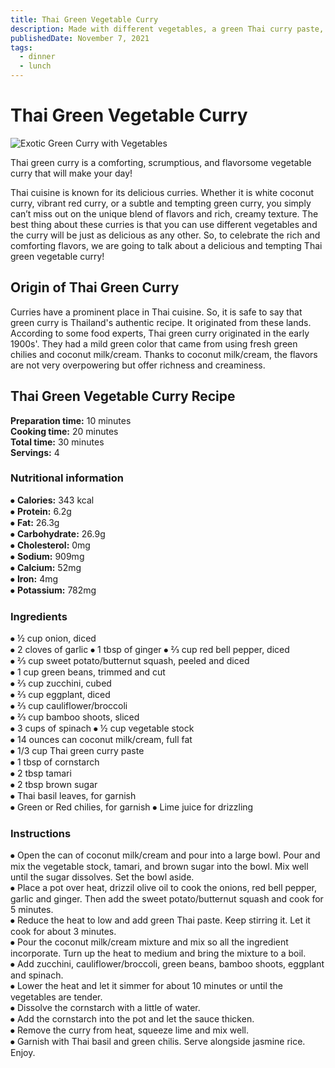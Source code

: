 ```yaml
---
title: Thai Green Vegetable Curry
description: Made with different vegetables, a green Thai curry paste, creamy coconut milk/cream. This curry is a feast for your eyes!
publishedDate: November 7, 2021
tags:
  - dinner
  - lunch
---
```


# Thai Green Vegetable Curry

![Exotic Green Curry with Vegetables](/greencurry.jpg "image")

Thai green curry is a comforting, scrumptious, and flavorsome vegetable curry that will make your day!

Thai cuisine is known for its delicious curries. Whether it is white coconut curry, vibrant red curry, or a subtle and tempting green curry, you simply can’t miss out on the unique blend of flavors and rich, creamy texture. The best thing about these curries is that you can use different vegetables and the curry will be just as delicious as any other. So, to celebrate the rich and comforting flavors, we are going to talk about a delicious and tempting Thai green vegetable curry!

## Origin of Thai Green Curry

Curries have a prominent place in Thai cuisine. So, it is safe to say that green curry is Thailand's authentic recipe. It originated from these lands. According to some food experts, Thai green curry originated in the early 1900s'. They had a mild green color that came from using fresh green chilies and coconut milk/cream. Thanks to coconut milk/cream, the flavors are not very overpowering but offer richness and creaminess.

## Thai Green Vegetable Curry Recipe

**Preparation time:** 10 minutes  
**Cooking time:** 20 minutes  
**Total time:** 30 minutes  
**Servings:** 4

### Nutritional information

⦁ **Calories:** 343 kcal  
⦁ **Protein:** 6.2g  
⦁ **Fat:** 26.3g  
⦁ **Carbohydrate:** 26.9g  
⦁ **Cholesterol:** 0mg  
⦁ **Sodium:** 909mg  
⦁ **Calcium:** 52mg  
⦁ **Iron:** 4mg  
⦁ **Potassium:** 782mg

### Ingredients

⦁ ½ cup onion, diced  
⦁ 2 cloves of garlic
⦁ 1 tbsp of ginger
⦁ ⅔ cup red bell pepper, diced  
⦁ ⅔ cup sweet potato/butternut squash, peeled and diced  
⦁ 1 cup green beans, trimmed and cut  
⦁ ⅔ cup zucchini, cubed  
⦁ ⅔ cup eggplant, diced  
⦁ ⅔ cup cauliflower/broccoli  
⦁ ⅔ cup bamboo shoots, sliced  
⦁ 3 cups of spinach
⦁ ½ cup vegetable stock  
⦁ 14 ounces can coconut milk/cream, full fat  
⦁ 1/3 cup Thai green curry paste  
⦁ 1 tbsp of cornstarch  
⦁ 2 tbsp tamari  
⦁ 2 tbsp brown sugar  
⦁ Thai basil leaves, for garnish  
⦁ Green or Red chilies, for garnish
⦁ Lime juice for drizzling

### Instructions

⦁ Open the can of coconut milk/cream and pour into a large bowl. Pour and mix the vegetable stock, tamari, and brown sugar into the bowl. Mix well until the sugar dissolves. Set the bowl aside.  
⦁ Place a pot over heat, drizzil olive oil to cook the onions, red bell pepper, garlic and ginger. Then add the sweet potato/butternut squash and cook for 5 minutes.  
⦁ Reduce the heat to low and add green Thai paste. Keep stirring it. Let it cook for about 3 minutes.  
⦁ Pour the coconut milk/cream mixture and mix so all the ingredient incorporate. Turn up the heat to medium and bring the mixture to a boil.  
⦁ Add zucchini, cauliflower/broccoli, green beans, bamboo shoots, eggplant and spinach.  
⦁ Lower the heat and let it simmer for about 10 minutes or until the vegetables are tender.  
⦁ Dissolve the cornstarch with a little of water.  
⦁ Add the cornstarch into the pot and let the sauce thicken.  
⦁ Remove the curry from heat, squeeze lime and mix well.  
⦁ Garnish with Thai basil and green chilis. Serve alongside jasmine rice. Enjoy.
